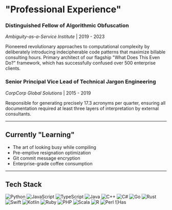 # "Professional Experience"

### Distinguished Fellow of Algorithmic Obfuscation
*Ambiguity-as-a-Service Institute* | 2019 - 2023

Pioneered revolutionary approaches to computational complexity by deliberately introducing indecipherable code patterns that maximize billable consulting hours. Primary architect of our flagship "What Does This Even Do?" framework, which has successfully confused over 500 enterprise clients.

### Senior Principal Vice Lead of Technical Jargon Engineering
*CorpCorp Global Solutions* | 2015 - 2019

Responsible for generating precisely 17.3 acronyms per quarter, ensuring all documentation required at least three layers of interpretation by external consultants.

---

## Currently "Learning"
- The art of looking busy while compiling
- Pre-emptive resignation optimization
- Git commit message encryption
- Enterprise-grade coffee consumption

---

## Tech Stack
![Python](https://img.shields.io/badge/Python-3776AB?style=for-the-badge&logo=python&logoColor=white)
![JavaScript](https://img.shields.io/badge/JavaScript-F7DF1E?style=for-the-badge&logo=javascript&logoColor=black)
![TypeScript](https://img.shields.io/badge/TypeScript-007ACC?style=for-the-badge&logo=typescript&logoColor=white)
![Java](https://img.shields.io/badge/Java-ED8B00?style=for-the-badge&logo=java&logoColor=white)
![C++](https://img.shields.io/badge/C%2B%2B-00599C?style=for-the-badge&logo=c%2B%2B&logoColor=white)
![C#](https://img.shields.io/badge/C%23-239120?style=for-the-badge&logo=c-sharp&logoColor=white)
![Go](https://img.shields.io/badge/Go-00ADD8?style=for-the-badge&logo=go&logoColor=white)
![Rust](https://img.shields.io/badge/Rust-000000?style=for-the-badge&logo=rust&logoColor=white)
![Swift](https://img.shields.io/badge/Swift-FA7343?style=for-the-badge&logo=swift&logoColor=white)
![Kotlin](https://img.shields.io/badge/Kotlin-0095D5?style=for-the-badge&logo=kotlin&logoColor=white)
![Ruby](https://img.shields.io/badge/Ruby-CC342D?style=for-the-badge&logo=ruby&logoColor=white)
![PHP](https://img.shields.io/badge/PHP-777BB4?style=for-the-badge&logo=php&logoColor=white)
![Scala](https://img.shields.io/badge/Scala-DC322F?style=for-the-badge&logo=scala&logoColor=white)
![R](https://img.shields.io/badge/R-276DC3?style=for-the-badge&logo=r&logoColor=white)
![Perl](https://img.shields.io/badge/Perl-39457E?style=for-the-badge&logo=perl&logoColor=white)
![Has
